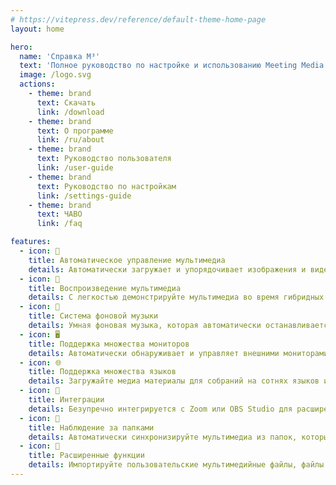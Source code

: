 ```yaml
---
# https://vitepress.dev/reference/default-theme-home-page
layout: home

hero:
  name: 'Справка M³'
  text: 'Полное руководство по настройке и использованию Meeting Media Manager'
  image: /logo.svg
  actions:
    - theme: brand
      text: Скачать
      link: /download
    - theme: brand
      text: О программе
      link: /ru/about
    - theme: brand
      text: Руководство пользователя
      link: /user-guide
    - theme: brand
      text: Руководство по настройкам
      link: /settings-guide
    - theme: brand
      text: ЧАВО
      link: /faq

features:
  - icon: 🚀
    title: Автоматическое управление мультимедиа
    details: Автоматически загружает и упорядочивает изображения и видео для встреч собрания на любом языке, доступном на официальном веб-сайте Свидетелей Иеговы.
  - icon: 🎦
    title: Воспроизведение мультимедиа
    details: С легкостью демонстрируйте мультимедиа во время гибридных или очных встреч с помощью расширенных функций управления, возможностей масштабирования/панорамирования и пользовательских настроек тайминга.
  - icon: 🎵
    title: Система фоновой музыки
    details: Умная фоновая музыка, которая автоматически останавливается перед началом встреч и перезапускается одним щелчком мыши после их окончания.
  - icon: 🖥️
    title: Поддержка множества мониторов
    details: Автоматически обнаруживает и управляет внешними мониторами для беспрепятственного воспроизведения мультимедиа и отображения веб-сайта.
  - icon: 🌐
    title: Поддержка множества языков
    details: Загружайте медиа материалы для собраний на сотнях языков и используйте интерфейс M³ на любом из множества доступных языков.
  - icon: 🧩
    title: Интеграции
    details: Безупречно интегрируется с Zoom или OBS Studio для расширенного управления мультимедиа и воспроизведения во время встреч.
  - icon: 📁
    title: Наблюдение за папками
    details: Автоматически синхронизируйте мультимедиа из папок, которые наблюдаются (например, Dropbox или OneDrive), и экспортируйте мультимедиа в папки.
  - icon: 🎯
    title: Расширенные функции
    details: Импортируйте пользовательские мультимедийные файлы, файлы JWPUB, плейлисты, аудиозаписи Библии и управляйте различными собраниями.
---
```

